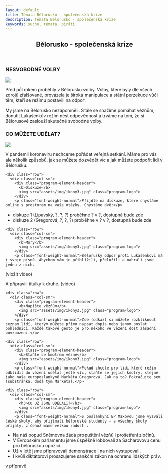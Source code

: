 ```yaml
---
layout: default
title: Témata Bělorusko - společenská krize
description: Témata Bělorusko - společenská krize
keywords: sucho, témata, piráti
---
```


<section >
  <div class="container" id="headline">
<div class="o-section">
    <div class="o-section-inner">
       <header class="c-page-header">
            <h1 itemprop="headline" class="c-page-title">Bělorusko - společenská krize</h1>
          </header>
  </div>

<section  class="invert">
  <div class="container">					       
    <div class="row">
      <div class="col-sm">
	    <div class="program-element-header">
          <h3>NESVOBODNÉ VOLBY</h3>
          <img src="assets/img/ikony1.jpg" class="program-logo">
        </div>
		<p class="font-weight-normal">
Před půl rokem proběhly v Bělorusku volby. Volby, které byly dle všech zdrojů zfalšované, provázela je široká manipulace a státní perzekuce vůči těm, kteří se režimu postavili na odpor.
 </p>
		<p class="font-weight-normal">        
My jsme na Bělorusko nezapomněli. Stále se snažíme pomáhat vězňům, donutit Lukašenkův režim nést odpovědnost a trváme na tom, že si Bělorusové zaslouží skutečné svobodné volby.
</p>
      </div>
    </div>
    <div class="row">
      <div class="col-sm">
	    <div class="program-element-header">
          <h3>CO MŮŽETE UDĚLAT?</h3>
          <img src="assets/img/ikony2.jpg" class="program-logo">
        </div>
		<p class="font-weight-normal">V pandemii koronaviru nechceme pořádat veřejná setkání. Máme pro vás ale několik způsobů, jak se můžete dozvědět víc a jak můžete podpořit lidi v Bělorusku. </p>
      </div>
    </div>

    <div class="row">
      <div class="col-sm">
	    <div class="program-element-header">
          <b>Diskuze</b>
          <img src="assets/img/ikony3.jpg" class="program-logo">
        </div>
		<p class="font-weight-normal">Přijďte na diskuze, které chystáme online s prostorem na vaše otázky. Chystáme dvě:</p>
<ul>
  <li>diskuze 1 (Lipavský, ?, ?, ?) proběhne ? v ?, dostupná bude zde</li>
  <li>diskuze 2 (Gregorová, ?, ?, ?) proběhne v ? v ?, dostupná bude zde</li>
 </ul>     </div>
    </div>


    <div class="row">
      <div class="col-sm">
	    <div class="program-element-header">
          <b>Mory</b>
          <img src="assets/img/ikony3.jpg" class="program-logo">
        </div>
		<p class="font-weight-normal">Běloruský odpor proti Lukašenkovi má i svoje písně. Abychom vám je přiblížili, přeložili a nahráli jsme jednu z nich. 

(vložit video)
</p>
<p class="font-weight-normal">A připravili titulky k druhé.
(video)</P>
   </div>
    </div>


    <div class="row">
      <div class="col-sm">
	    <div class="program-element-header">
          <b>Napište vězňům</b>
          <img src="assets/img/ikony3.jpg" class="program-logo">
        </div>
		<p class="font-weight-normal">Zde (odkaz) si můžete rozkliknout seznam lidí, kterým můžete přímo napsat dopis nebo jenom poslat pohlednici. Každé takové gesto je pro někoho ve vězení dost zásadní povzbuzení.</p>
  </div>
    </div>


    <div class="row">
      <div class="col-sm">
	    <div class="program-element-header">
          <b>Staňte se kmotrem vězně</b>
          <img src="assets/img/ikony3.jpg" class="program-logo">
        </div>
		<p class="font-weight-normal">Pokud chcete pro lidi které režim odklidil do vězení udělat ještě víc, staňte se jejich kmotry, stejně jako naše europoslankyně Markéta Gregorová. Jak na to? Pokračujte sem (substránka, dodá tým Markéta).</p>
  </div>
    </div>

    <div class="row">
      <div class="col-sm">
	    <div class="program-element-header">
          <h3>CO UŽ JSME UDĚLALI?</h3>
          <img src="assets/img/ikony4.jpg" class="program-logo">
        </div>
		<p class="font-weight-normal">S poslankyní EP Maxovou jsme vyzvali české školy, aby přijímali běloruské studenty - a všechny školy přijaly, z čehož máme velkou radost .
<ul>
  <li>Na náš popud Sněmovna žádá propuštění vězňů i prošetření zločinů.</li>
  <li>V Evropském parlamentu jsme úspěšně lobbovali za Sacharovovu cenu pro běloruskou opozici.</li>
  <li>Už v létě jsme připravovali demonstrace i na nich vystupovali.</li>
  <li>I kvůli diktátorovi prosazujeme sankční zákon na ochranu lidských práv. </li>
</ul></p>
      </div>
    </div> 
   </div>
</section>

  <div class="row">

   v přípravě

  </div>
  
  
</div>
</div>
</section>
